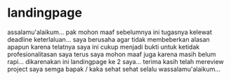 # landingpage
assalamu'alaikum...
pak mohon maaf sebelumnya ini tugasnya kelewat deadline keterlaluan... 
saya berusaha agar tidak membeberkan alasan apapun karena telatnya saya ini cukup menjadi bukti untuk ketidak profesionalitasan saya
terus saya mohon maaf juga karena masih belum rapi... dikarenakan ini landingpage ke 2 saya...
terima kasih telah mereview project saya
semga bapak / kaka sehat sehat selalu
wassalamu'alaikum...
